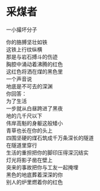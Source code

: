 # 采煤者
一小撮坏分子

你的胳膊坚壮如铁\
这铁上行纹纵横\
那是与岩石搏斗的伤迹\
胸腔中涌动着沸腾的红色\
这红色将洒在煤的黑色里\
一个声音说\
地底是不可去的深渊\
你回答：\
为了生活\
一步就从白昼跨进了黑夜\
地的几千尺以下\
伟岸高魁的身躯这般矮小\
青草也长在你的头上\
四围坚硬的煤石筑成千万条深长的隧道\
在隧道里穿行\
生活的重担把你的脚印压得深沉结实\
灯光将影子凿在壁上\
突来的事故把你与工友一起掩埋\
黑色的地底葬着深深的你\
别人的炉里燃着你的红色


[](52fd9e085147498897d551d0a76aea7f.md)
